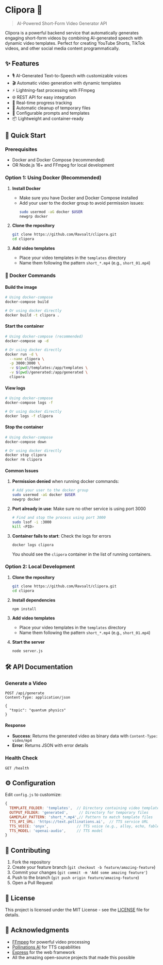 # Clipora 🎥

> AI-Powered Short-Form Video Generator API

Clipora is a powerful backend service that automatically generates engaging short-form videos by combining AI-generated speech with dynamic video templates. Perfect for creating YouTube Shorts, TikTok videos, and other social media content programmatically.

## ✨ Features

- 🎙️ AI-Generated Text-to-Speech with customizable voices
- 🎬 Automatic video generation with dynamic templates
- ⚡ Lightning-fast processing with FFmpeg
- 🌐 REST API for easy integration
- 🚀 Real-time progress tracking
- 🧹 Automatic cleanup of temporary files
- 🔧 Configurable prompts and templates
- 📦 Lightweight and container-ready

## 🚀 Quick Start

### Prerequisites
- Docker and Docker Compose (recommended)
- OR Node.js 16+ and FFmpeg for local development

### Option 1: Using Docker (Recommended)

1. **Install Docker**
   - Make sure you have Docker and Docker Compose installed
   - Add your user to the docker group to avoid permission issues:
     ```bash
     sudo usermod -aG docker $USER
     newgrp docker
     ```

2. **Clone the repository**
   ```bash
   git clone https://github.com/Ravsalt/clipora.git
   cd clipora
   ```

3. **Add video templates**
   - Place your video templates in the `templates` directory
   - Name them following the pattern `short_*.mp4` (e.g., `short_01.mp4`)

### 🐳 Docker Commands

#### Build the image
```bash
# Using docker-compose
docker-compose build

# Or using docker directly
docker build -t clipora .
```

#### Start the container
```bash
# Using docker-compose (recommended)
docker-compose up -d

# Or using docker directly
docker run -d \
  --name clipora \
  -p 3000:3000 \
  -v $(pwd)/templates:/app/templates \
  -v $(pwd)/generated:/app/generated \
  clipora
```

#### View logs
```bash
# Using docker-compose
docker-compose logs -f

# Or using docker directly
docker logs -f clipora
```

#### Stop the container
```bash
# Using docker-compose
docker-compose down

# Or using docker directly
docker stop clipora
docker rm clipora
```

#### Common Issues

1. **Permission denied** when running docker commands:
   ```bash
   # Add your user to the docker group
   sudo usermod -aG docker $USER
   newgrp docker
   ```

2. **Port already in use**: Make sure no other service is using port 3000
   ```bash
   # Find and stop the process using port 3000
   sudo lsof -i :3000
   kill <PID>
   ```

3. **Container fails to start**: Check the logs for errors
   ```bash
   docker logs clipora
   ```
   You should see the `clipora` container in the list of running containers.

### Option 2: Local Development

1. **Clone the repository**
   ```bash
   git clone https://github.com/Ravsalt/clipora.git
   cd clipora
   ```

2. **Install dependencies**
   ```bash
   npm install
   ```

3. **Add video templates**
   - Place your video templates in the `templates` directory
   - Name them following the pattern `short_*.mp4` (e.g., `short_01.mp4`)

4. **Start the server**
   ```bash
   node server.js
   ```

## 🛠️ API Documentation

### Generate a Video

```http
POST /api/generate
Content-Type: application/json

{
  "topic": "quantum physics"
}
```

#### Response
- **Success**: Returns the generated video as binary data with `Content-Type: video/mp4`
- **Error**: Returns JSON with error details

### Health Check

```http
GET /health
```

## ⚙️ Configuration

Edit `config.js` to customize:

```javascript
{
  TEMPLATE_FOLDER: 'templates',  // Directory containing video templates
  OUTPUT_FOLDER: 'generated',     // Directory for temporary files
  GAMEPLAY_PATTERN: 'short_*.mp4',// Pattern to match template files
  TTS_API_URL: 'https://text.pollinations.ai',  // TTS service URL
  TTS_VOICE: 'onyx',             // TTS voice (e.g., alloy, echo, fable, onyx, nova, shimmer)
  TTS_MODEL: 'openai-audio',     // TTS model
}
```




## 🤝 Contributing

1. Fork the repository
2. Create your feature branch (`git checkout -b feature/amazing-feature`)
3. Commit your changes (`git commit -m 'Add some amazing feature'`)
4. Push to the branch (`git push origin feature/amazing-feature`)
5. Open a Pull Request

## 📝 License

This project is licensed under the MIT License - see the [LICENSE](LICENSE) file for details.

## 🙏 Acknowledgments

- [FFmpeg](https://ffmpeg.org/) for powerful video processing
- [Pollinations AI](https://pollinations.ai/) for TTS capabilities
- [Express](https://expressjs.com/) for the web framework
- All the amazing open-source projects that made this possible
